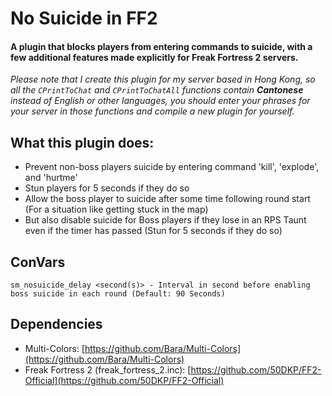 # No Suicide in FF2

#### A plugin that blocks players from entering commands to suicide, with a few additional features made explicitly for Freak Fortress 2 servers.

*Please note that I create this plugin for my server based in Hong Kong, so all the `CPrintToChat` and `CPrintToChatAll` functions contain **Cantonese** instead of English or other languages, you should enter your phrases for your server in those functions and compile a new plugin for yourself.*

## What this plugin does:
- Prevent non-boss players suicide by entering command 'kill', 'explode', and 'hurtme'
- Stun players for 5 seconds if they do so
- Allow the boss player to suicide after some time following round start (For a situation like getting stuck in the map)
- But also disable suicide for Boss players if they lose in an RPS Taunt even if the timer has passed (Stun for 5 seconds if they do so)

## ConVars
```
sm_nosuicide_delay <second(s)> - Interval in second before enabling boss suicide in each round (Default: 90 Seconds)
```
## Dependencies
- Multi-Colors: [https://github.com/Bara/Multi-Colors](https://github.com/Bara/Multi-Colors)
- Freak Fortress 2 (freak_fortress_2.inc): [https://github.com/50DKP/FF2-Official](https://github.com/50DKP/FF2-Official)
